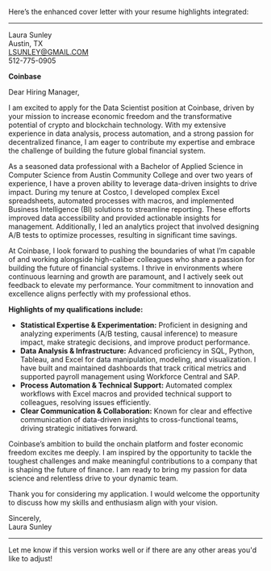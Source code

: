 Here’s the enhanced cover letter with your resume highlights integrated:

---

Laura Sunley  
Austin, TX  
LSUNLEY@GMAIL.COM  
512-775-0905  

**Coinbase**  

Dear Hiring Manager,

I am excited to apply for the Data Scientist position at Coinbase, driven by your mission to increase economic freedom and the transformative potential of crypto and blockchain technology. With my extensive experience in data analysis, process automation, and a strong passion for decentralized finance, I am eager to contribute my expertise and embrace the challenge of building the future global financial system.

As a seasoned data professional with a Bachelor of Applied Science in Computer Science from Austin Community College and over two years of experience, I have a proven ability to leverage data-driven insights to drive impact. During my tenure at Costco, I developed complex Excel spreadsheets, automated processes with macros, and implemented Business Intelligence (BI) solutions to streamline reporting. These efforts improved data accessibility and provided actionable insights for management. Additionally, I led an analytics project that involved designing A/B tests to optimize processes, resulting in significant time savings.

At Coinbase, I look forward to pushing the boundaries of what I’m capable of and working alongside high-caliber colleagues who share a passion for building the future of financial systems. I thrive in environments where continuous learning and growth are paramount, and I actively seek out feedback to elevate my performance. Your commitment to innovation and excellence aligns perfectly with my professional ethos.

**Highlights of my qualifications include:**

- **Statistical Expertise & Experimentation:** Proficient in designing and analyzing experiments (A/B testing, causal inference) to measure impact, make strategic decisions, and improve product performance.
- **Data Analysis & Infrastructure:** Advanced proficiency in SQL, Python, Tableau, and Excel for data manipulation, modeling, and visualization. I have built and maintained dashboards that track critical metrics and supported payroll management using Workforce Central and SAP.
- **Process Automation & Technical Support:** Automated complex workflows with Excel macros and provided technical support to colleagues, resolving issues efficiently.
- **Clear Communication & Collaboration:** Known for clear and effective communication of data-driven insights to cross-functional teams, driving strategic initiatives forward.

Coinbase’s ambition to build the onchain platform and foster economic freedom excites me deeply. I am inspired by the opportunity to tackle the toughest challenges and make meaningful contributions to a company that is shaping the future of finance. I am ready to bring my passion for data science and relentless drive to your dynamic team.

Thank you for considering my application. I would welcome the opportunity to discuss how my skills and enthusiasm align with your vision.

Sincerely,  
Laura Sunley  

---

Let me know if this version works well or if there are any other areas you'd like to adjust!
